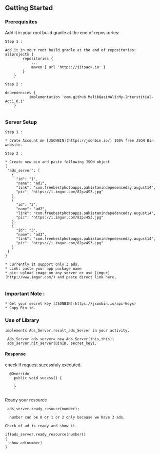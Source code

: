 ## Getting Started

### Prerequisites

Add it in your root build.gradle at the end of repositories:

```
Step 1 : 

Add it in your root build.gradle at the end of repositories:
allprojects {
		repositories {
			...
			maven { url 'https://jitpack.io' }
		}
	}

```  


```  
Step 2 :

dependencies {
	       implementation 'com.github.MalikQasimAli:My-Interstitial-Ad:1.0.1'
	}
  
  ```
### Server Setup  

  ```
Step 1 :

* Crate Account on [JSONBIN](https://jsonbin.io/) 100% free JSON Bin website.
```

 ```
Step 2 :

* Create new bin and paste following JSON object
{
  "ads_server": [
    {
      "id": "1",
      "name": "ad1",
      "link": "com.freebestphotoapps.pakistanindepedenceday.august14",
      "pic": "https://i.imgur.com/82pv4S3.jpg"
    },
    {
      "id": "2",
      "name": "ad2",
      "link": "com.freebestphotoapps.pakistanindepedenceday.august14",
      "pic": "https://i.imgur.com/82pv4S3.jpg"
    },
    {
      "id": "3",
      "name": "ad3",
      "link": "com.freebestphotoapps.pakistanindepedenceday.august14",
      "pic": "https://i.imgur.com/82pv4S3.jpg"
    }
  ]
}

* Currently it support only 3 ads. 
* Link: paste your app package name
* pic: upload image on any server or use [imgur](http://www.imgur.com/) and paste direct link here.


```
### Important Note :
```
* Get your secret key [JSONBIN](https://jsonbin.io/api-keys) 
* Copy Bin id. 
```

### Use of Library

```
implements Ads_Server.result_ads_Server in your activity.

 Ads_Server ads_server= new Ads_Server(this,this);
 ads_server.hit_server(BinID, secret_key);

```

#### Response

check if request sucessfuly executed.

```
  @Override
    public void sucess() {
       
    }
    
 ```
 Ready your resource 
 
 ```
  ads_server.ready_resouce(number);
   
   number can be 0 or 1 or 2 only because we have 3 ads.
 
 ```
 
 ```
 Check of ad is ready and show it.
 
 if(ads_server.ready_resource(number))
 {
   show_ad(number)
 }
 
 ```
